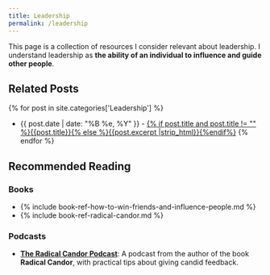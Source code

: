 ```yaml
---
title: Leadership
permalink: /leadership
---
```


This page is a collection of resources I consider relevant about leadership. I understand leadership as **the ability of an individual to influence and guide other people**.

## Related Posts

{% for post in site.categories['Leadership'] %}
- {{ post.date | date: "%B %e, %Y" }} - <a href="{{ site.baseurl }}{{ post.url }}">{% if post.title and post.title != "" %}{{post.title}}{% else %}{{post.excerpt |strip_html}}{%endif%}</a>
{% endfor %}

## Recommended Reading

### Books

- {% include book-ref-how-to-win-friends-and-influence-people.md %}
- {% include book-ref-radical-candor.md %}

### Podcasts

- **[The Radical Candor Podcast](https://www.radicalcandor.com/candor-podcast/)**: A podcast from the author of the book **Radical Candor**, with practical tips about giving candid feedback.